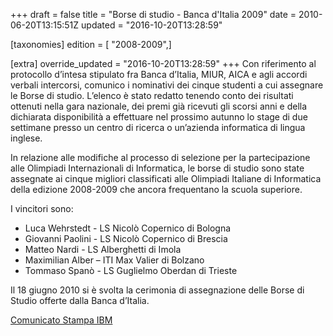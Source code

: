 +++
draft = false
title = "Borse di studio - Banca d'Italia 2009"
date = 2010-06-20T13:15:51Z
updated = "2016-10-20T13:28:59"

[taxonomies]
edition = [ "2008-2009",]

[extra]
override_updated = "2016-10-20T13:28:59"
+++
Con riferimento al protocollo d’intesa stipulato fra Banca d’Italia, MIUR, AICA e agli accordi verbali intercorsi, comunico i nominativi dei cinque studenti a cui assegnare le Borse di studio. L’elenco è stato redatto tenendo conto dei risultati ottenuti nella gara nazionale, dei premi già ricevuti gli scorsi anni e della dichiarata disponibilità a effettuare nel prossimo autunno lo stage di due settimane presso un centro di ricerca o un’azienda informatica di lingua inglese.

In relazione alle modifiche al processo di selezione per la partecipazione alle Olimpiadi Internazionali di Informatica, le borse di studio sono state assegnate ai cinque migliori classificati alle Olimpiadi Italiane di Informatica della edizione 2008-2009 che ancora frequentano la scuola superiore.

I vincitori sono:

* Luca Wehrstedt - LS Nicolò Copernico di Bologna
* Giovanni Paolini - LS Nicolò Copernico di Brescia
* Matteo Nardi - LS Alberghetti di Imola
* Maximilian Alber – ITI Max Valier di Bolzano
* Tommaso Spanò - LS Guglielmo Oberdan di Trieste

Il 18 giugno 2010 si è svolta la cerimonia di assegnazione delle Borse di Studio offerte dalla Banca d’Italia.

[Comunicato Stampa IBM](http://www-03.ibm.com/press/it/it/pressrelease/32991.wss)